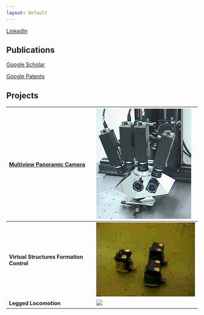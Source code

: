 ```yaml
---
layout: default
---
```


[LinkedIn](https://www.linkedin.com/in/karhantan)

## Publications
[Google Scholar](https://scholar.google.com/citations?hl=en&user=Fz17zgcAAAAJ)

[Google Patents](https://patents.google.com/?inventor=kar-han+tan,Kar+Han+Tan&status=GRANT&clustered=false&sort=new&num=100)

## Projects 

**[Multiview Panoramic Camera](/Pyramid)** | [![](/Pyramid/camera_files/spam_setup.jpeg)](/Pyramid)
:---|:---
**Virtual Structures Formation Control** | ![](/assets/mif_qt4.gif)
**Legged Locomotion** | ![](/assets/Walking.gif)

